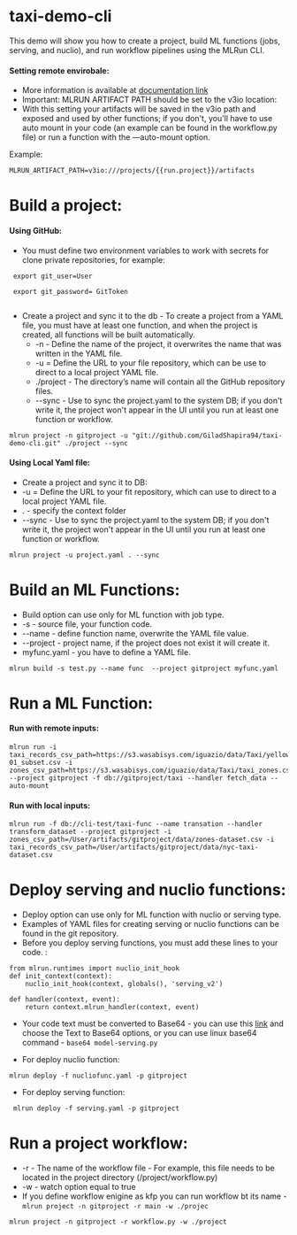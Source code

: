 # taxi-demo-cli

This demo will show you how to create a project, build ML functions (jobs, serving, and nuclio), and run workflow pipelines using the MLRun CLI.

#### Setting remote envirobale:
* More information is available at [documentation link](https://docs.mlrun.org/en/latest/howto/remote.html?highlight=working%20from%20remote)
* Important: MLRUN ARTIFACT PATH should be set to the v3io location:
 * With this setting your artifacts will be saved in the v3io path and exposed and used by other functions; if you don't, you'll have to use auto mount in your code (an example can be found in the workflow.py file) or run a function with the —auto-mount option.
  
 Example:
 ````
 MLRUN_ARTIFACT_PATH=v3io:///projects/{{run.project}}/artifacts
 ````

# Build a project:

#### Using GitHub:
* You must define two environment variables to work with secrets for clone private repositories, for example:
````
 export git_user=User
````
````
 export git_password= GitToken
 
````
* Create a project and sync it to the db - To create a project from a YAML file, you must have at least one function, and when the project is created, all functions will be built automatically.
  * -n - Define the name of the project, it overwrites the name that was written in the YAML file.
  * -u = Define the URL to your file repository, which can be use to direct to a local project YAML file.
  * ./project - The directory’s name will contain all the GitHub repository files.
  * --sync - Use to sync the project.yaml to the system DB; if you don't write it, the project won't appear in the UI until you run at least one function or workflow.

````
mlrun project -n gitproject -u "git://github.com/GiladShapira94/taxi-demo-cli.git" ./project --sync
````
#### Using Local Yaml file:

* Create a project and sync it to DB:
 * -u = Define the URL to your fit repository, which can use to direct to a local project YAML file.
 * . - specify the context folder 
 * --sync - Use to sync the project.yaml to the system DB; if you don't write it, the project won't appear in the UI until you run at least one function or workflow.
````
mlrun project -u project.yaml . --sync
````
# Build an ML Functions:
  * Build option can use only for ML function with job type.
  * -s - source file, your function code.
  * --name - define function name, overwrite the YAML file value.
  * --project - project name, if the project does not exist it will create it.
  * myfunc.yaml - you have to define a YAML file.
````
mlrun build -s test.py --name func  --project gitproject myfunc.yaml
````

# Run a ML Function:
#### Run with remote inputs:
````
mlrun run -i taxi_records_csv_path=https://s3.wasabisys.com/iguazio/data/Taxi/yellow_tripdata_2019-01_subset.csv -i zones_csv_path=https://s3.wasabisys.com/iguazio/data/Taxi/taxi_zones.csv  --project gitproject -f db://gitproject/taxi --handler fetch_data --auto-mount
````
#### Run with local inputs:
````
mlrun run -f db://cli-test/taxi-func --name transation --handler transform_dataset --project gitproject -i zones_csv_path=/User/artifacts/gitproject/data/zones-dataset.csv -i taxi_records_csv_path=/User/artifacts/gitproject/data/nyc-taxi-dataset.csv
````
# Deploy serving and nuclio functions:
* Deploy option can use only for ML function with nuclio or serving type.
* Examples of YAML files for creating serving or nuclio functions can be found in the git repository.
 * Before you deploy serving functions, you must add these lines to your code. :
 ````
 from mlrun.runtimes import nuclio_init_hook
 def init_context(context):
     nuclio_init_hook(context, globals(), 'serving_v2')

 def handler(context, event):
     return context.mlrun_handler(context, event)
 ````
 * Your code text must be converted to Base64 - you can use this [link](https://md5decrypt.net/en/Conversion-tools) and choose the Text to Base64 options, or you can use linux base64 command - `base64 model-serving.py`

 * For deploy nuclio function:
````
mlrun deploy -f nucliofunc.yaml -p gitproject
````
 * For deploy serving function:
````
 mlrun deploy -f serving.yaml -p gitproject
````

# Run a project workflow:
  * -r - The name of the workflow file - For example, this file needs to be located in the project directory (/project/workflow.py)
  * -w - watch option equal to true
  * If you define workflow enigine as kfp you can run workflow bt its name - ``mlrun project -n gitproject -r main -w ./projec``

````
mlrun project -n gitproject -r workflow.py -w ./project
````



